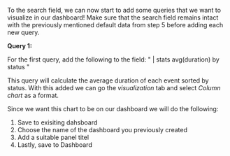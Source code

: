 To the search field, we can now start to add some queries that we want to visualize in our dashboard! Make sure that the search field remains intact with the previously mentioned default data from step 5 before adding each new query.


**Query 1:**

For the first query, add the following to the field: " | stats avg(duration) by status "

This query will calculate the average duration of each event sorted by status. With this added we can go the *visualization* tab and select *Column chart* as a format.

Since we want this chart to be on our dashboard we will do the following:
1. Save to exisiting dahsboard
2. Choose the name of the dashboard you previously created
3. Add a suitable panel titel
4. Lastly, save to Dashboard

